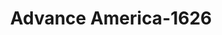 ---
f_zip-code: 30253
f_state-code: GA
title: Advance America-1626
f_phone: 770-957-0834
f_city-only: Mcdonough
f_address: 890 Hampton Road Mcdonough
f_location-unique-id: '1626'
slug: advance-america-1626
updated-on: '2024-05-30T13:46:58.046Z'
created-on: '2024-05-30T13:36:59.803Z'
published-on: '2024-05-30T13:54:32.469Z'
f_city-state: cms/city/mcdonough-ga.md
f_company: cms/company/advance-america.md
f_state: cms/state/georgia.md
layout: '[payday-loan].html'
tags: payday-loan
---